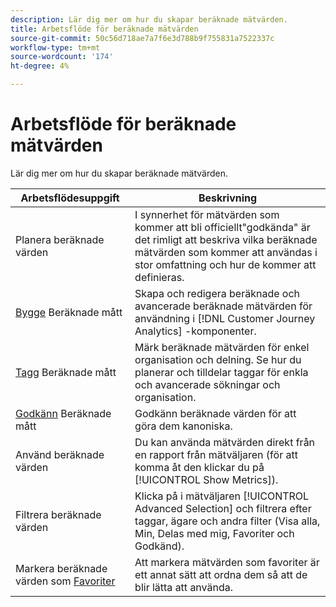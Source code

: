 ```yaml
---
description: Lär dig mer om hur du skapar beräknade mätvärden.
title: Arbetsflöde för beräknade mätvärden
source-git-commit: 50c56d718ae7a7f6e3d788b9f755831a7522337c
workflow-type: tm+mt
source-wordcount: '174'
ht-degree: 4%

---
```


# Arbetsflöde för beräknade mätvärden

Lär dig mer om hur du skapar beräknade mätvärden.

| Arbetsflödesuppgift | Beskrivning |
| --- | --- |
| Planera beräknade värden | I synnerhet för mätvärden som kommer att bli officiellt&quot;godkända&quot; är det rimligt att beskriva vilka beräknade mätvärden som kommer att användas i stor omfattning och hur de kommer att definieras. |
| [Bygge](/help/components/calc-metrics/cm-workflow/cm-build-metrics.md) Beräknade mått | Skapa och redigera beräknade och avancerade beräknade mätvärden för användning i [!DNL Customer Journey Analytics] -komponenter. |
| [Tagg](cm-tagging.md) Beräknade mått | Märk beräknade mätvärden för enkel organisation och delning. Se hur du planerar och tilldelar taggar för enkla och avancerade sökningar och organisation. |
| [Godkänn](cm-approving.md) Beräknade mått | Godkänn beräknade värden för att göra dem kanoniska. |
| Använd beräknade värden | Du kan använda mätvärden direkt från en rapport från mätväljaren (för att komma åt den klickar du på [!UICONTROL Show Metrics]). |
| Filtrera beräknade värden | Klicka på i mätväljaren [!UICONTROL Advanced Selection] och filtrera efter taggar, ägare och andra filter (Visa alla, Min, Delas med mig, Favoriter och Godkänd). |
| Markera beräknade värden som [Favoriter](cm-finding.md) | Att markera mätvärden som favoriter är ett annat sätt att ordna dem så att de blir lätta att använda. |
